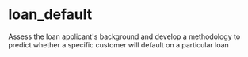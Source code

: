 # loan_default
Assess the loan applicant's background and develop a methodology to predict whether a specific customer will default on a particular loan
